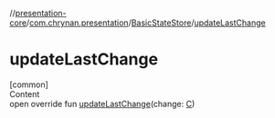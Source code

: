 //[presentation-core](../../../index.md)/[com.chrynan.presentation](../index.md)/[BasicStateStore](index.md)/[updateLastChange](update-last-change.md)



# updateLastChange  
[common]  
Content  
open override fun [updateLastChange](update-last-change.md)(change: [C](index.md))  



